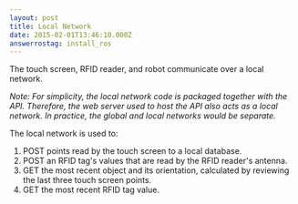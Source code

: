```yaml
---
layout: post
title: Local Network
date: 2015-02-01T13:46:10.000Z
answerrostag: install_ros
---
```


The touch screen, RFID reader, and robot communicate over a local network.

_Note: For simplicity, the local network code is packaged together with the API.  Therefore, the web server used to host the API also acts as a local network. In practice, the global and local networks would be separate._

The local network is used to:

1. POST points read by the touch screen to a local database.
2. POST an RFID tag's values that are read by the RFID reader's antenna.
3. GET the most recent object and its orientation, calculated by reviewing the last three touch screen points.
4. GET the most recent RFID tag value.
